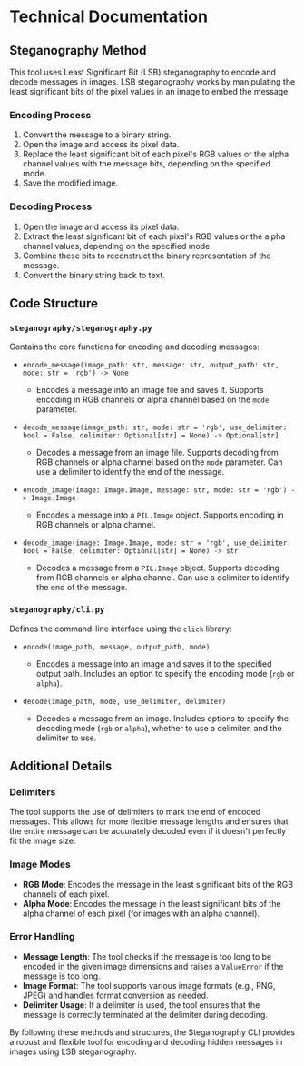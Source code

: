 # Technical Documentation

## Steganography Method

This tool uses Least Significant Bit (LSB) steganography to encode and decode messages in images. LSB steganography works by manipulating the least significant bits of the pixel values in an image to embed the message.

### Encoding Process

1. Convert the message to a binary string.
2. Open the image and access its pixel data.
3. Replace the least significant bit of each pixel's RGB values or the alpha channel values with the message bits, depending on the specified mode.
4. Save the modified image.

### Decoding Process

1. Open the image and access its pixel data.
2. Extract the least significant bit of each pixel's RGB values or the alpha channel values, depending on the specified mode.
3. Combine these bits to reconstruct the binary representation of the message.
4. Convert the binary string back to text.

## Code Structure

### `steganography/steganography.py`

Contains the core functions for encoding and decoding messages:
- `encode_message(image_path: str, message: str, output_path: str, mode: str = 'rgb') -> None`
  - Encodes a message into an image file and saves it. Supports encoding in RGB channels or alpha channel based on the `mode` parameter.
  
- `decode_message(image_path: str, mode: str = 'rgb', use_delimiter: bool = False, delimiter: Optional[str] = None) -> Optional[str]`
  - Decodes a message from an image file. Supports decoding from RGB channels or alpha channel based on the `mode` parameter. Can use a delimiter to identify the end of the message.

- `encode_image(image: Image.Image, message: str, mode: str = 'rgb') -> Image.Image`
  - Encodes a message into a `PIL.Image` object. Supports encoding in RGB channels or alpha channel.

- `decode_image(image: Image.Image, mode: str = 'rgb', use_delimiter: bool = False, delimiter: Optional[str] = None) -> str`
  - Decodes a message from a `PIL.Image` object. Supports decoding from RGB channels or alpha channel. Can use a delimiter to identify the end of the message.

### `steganography/cli.py`

Defines the command-line interface using the `click` library:
- `encode(image_path, message, output_path, mode)`
  - Encodes a message into an image and saves it to the specified output path. Includes an option to specify the encoding mode (`rgb` or `alpha`).

- `decode(image_path, mode, use_delimiter, delimiter)`
  - Decodes a message from an image. Includes options to specify the decoding mode (`rgb` or `alpha`), whether to use a delimiter, and the delimiter to use.

## Additional Details

### Delimiters

The tool supports the use of delimiters to mark the end of encoded messages. This allows for more flexible message lengths and ensures that the entire message can be accurately decoded even if it doesn't perfectly fit the image size.

### Image Modes

- **RGB Mode**: Encodes the message in the least significant bits of the RGB channels of each pixel.
- **Alpha Mode**: Encodes the message in the least significant bits of the alpha channel of each pixel (for images with an alpha channel).

### Error Handling

- **Message Length**: The tool checks if the message is too long to be encoded in the given image dimensions and raises a `ValueError` if the message is too long.
- **Image Format**: The tool supports various image formats (e.g., PNG, JPEG) and handles format conversion as needed.
- **Delimiter Usage**: If a delimiter is used, the tool ensures that the message is correctly terminated at the delimiter during decoding.

By following these methods and structures, the Steganography CLI provides a robust and flexible tool for encoding and decoding hidden messages in images using LSB steganography.

